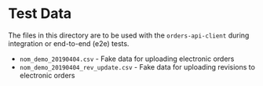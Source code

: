 # Test Data

The files in this directory are to be used with the `orders-api-client` during integration or end-to-end (e2e) tests.

- `nom_demo_20190404.csv` - Fake data for uploading electronic orders
- `nom_demo_20190404_rev_update.csv` - Fake data for uploading revisions to electronic orders
